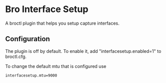 # Bro Interface Setup

A broctl plugin that helps you setup capture interfaces.

## Configuration

The plugin is off by default. To enable it, add "interfacesetup.enabled=1" to broctl.cfg.

To change the default mtu that is configured use

    interfacesetup.mtu=9000
